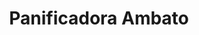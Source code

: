 ---
title: "Panificadora Ambato"
url: /quito/panificadora-ambato-avenida-brasil/
shop: panadería
---